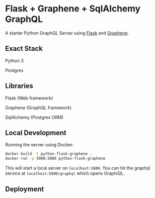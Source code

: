 # Flask + Graphene + SqlAlchemy GraphQL

A starter Python GraphQL Server using
[Flask](https://github.com/graphql-python/flask-graphql) and
[Graphene](https://github.com/graphql-python/graphene).

## Exact Stack

Python 3

Postgres

## Libraries

Flask (Web framework)

Graphene (GraphQL framework)

SqlAlchemy (Postgres ORM)

## Local Development

Running the server using Docker:

```bash
docker build -t python-flask-graphene .
docker run -p 5000:5000 python-flask-graphene
```

This will start a local server on `localhost:5000`. You can hit the graphql service at `localhost:5000/graphql` which opens GraphiQL.

## Deployment
